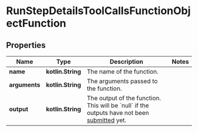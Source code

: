 
# RunStepDetailsToolCallsFunctionObjectFunction

## Properties
Name | Type | Description | Notes
------------ | ------------- | ------------- | -------------
**name** | **kotlin.String** | The name of the function. | 
**arguments** | **kotlin.String** | The arguments passed to the function. | 
**output** | **kotlin.String** | The output of the function. This will be &#x60;null&#x60; if the outputs have not been [submitted](/docs/api-reference/runs/submitToolOutputs) yet. | 



